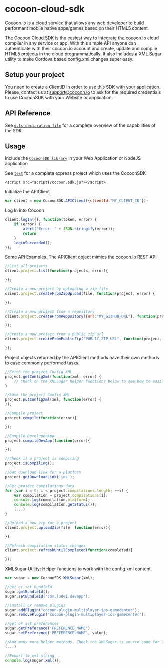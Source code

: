 # cocoon-cloud-sdk

Cocoon.io is a cloud service that allows any web developer to build performant mobile native apps/games based on their HTML5 content. 

The Cocoon Cloud SDK is the easiest way to integrate the cocoon.io cloud compiler in any service or app. With this simple API anyone can authenticate with their cocoon.io account and create, update and compile HTML5 projects in the cloud programmatically. It also includes a XML Sugar utility to make Cordova based config.xml changes super easy.

## Setup your project

You need to create a ClientID in order to use this SDK with your application. Please, contact us at support@cocoon.io to ask for the required credentials to use CocoonSDK with your Website or application.

## API Reference

See [`d.ts declaration file`](dist/cocoon.sdk.d.ts) for a complete overview of the capabilities of the SDK.

## Usage

Include the [`CocoonSDK library`](dist/cocoon.sdk.js) in your Web Application or NodeJS application

See [`test`](test) for a complete express project which uses the CocoonSDK

```
<script src="scripts/cocoon.sdk.js"></script>
```

Initialize the APIClient

```js
var client = new CocoonSDK.APIClient({clientId:"MY_CLIENT_ID"});
```

Log In into Cocoon

```js
client.logIn({}, function(token, error) {
    if (error) {
        alert("Error: " + JSON.stringify(error));
        return
    }
    loginSucceeded();
});
```

Some API Examples. The APIClient object mimics the cocoon.io REST API

```js
//List all projects
client.project.list(function(projects, error){

});

//Create a new project by uploading a zip file
client.project.createFromZipUpload(file, function(project, error) {

});

//Create a new project from a repository
client.project.createFromRepository({url:"MY_GITHUB_URL"}, function(project, error) {

});

//Create a new project from a public zip url
client.project.createFromPublicZip("PUBLIC_ZIP_URL", function(project, error) {

});
```

Project objects returned by the APIClient methods have their own methods to ease commonly performed tasks.

```js
//Fetch the project Config XML
project.getConfigXml(function(xml, error) {
	// Check on the XMLSugar helper functions below to see how to easily manipulate the config.xml content
}

//Save the project Config XML
project.putConfigXml(xml, function(error) {
});

//Compile project
project.compile(function(error){

});

//Compile DeveloperApp
project.compileDevApp(function(error){

});

//Check if a project is compiling
project.isCompiling();

//Get download link for a platform 
project.getDownloadLink('ios');

//Get project compilations data
for (var i = 0; i < project.compilations.length; ++i) {
    var compilation = project.compilations[i];
    console.log(compilation.platform);
    console.log(compilation.getStatus());
    (...)
}

//Upload a new zip for a project
client.project.uploadZip(file, function(error){

})

//Refresh compilation status changes
client.project.refreshUntilCompleted(function(completed){

});

```

XMLSugar Utility: Helper functions to work with the config.xml content.

```js
var sugar = new CocoonSDK.XMLSugar(xml);

//get or set bundleId
sugar.getBundleId();
sugar.setBundleId("com.ludei.devapp");

//install or remove plugins
sugar.addPlugin("cocoon-plugin-multiplayer-ios-gamecenter");
sugar.removePlugin("cocoon-plugin-multiplayer-ios-gamecenter");

//get or set preferences
sugar.getPreference('PREFERENCE_NAME');
sugar.setPreference('PREFERENCE_NAME', value);

//And many more helper methods. Check the XMLSugar.ts source code for details.
(...)

//Export to xml string
console.log(sugar.xml());

```


